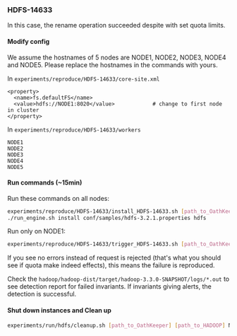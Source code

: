 ### HDFS-14633
In this case, the rename operation succeeded despite with set quota limits.

#### Modify config
We assume the hostnames of 5 nodes are NODE1, NODE2, NODE3, NODE4 and NODE5. Please replace the hostnames in the commands with yours.

In `experiments/reproduce/HDFS-14633/core-site.xml`

```
<property>
  <name>fs.defaultFS</name>
  <value>hdfs://NODE1:8020</value>            # change to first node in cluster
</property>
```

In `experiments/reproduce/HDFS-14633/workers`

```
NODE1
NODE2
NODE3
NODE4
NODE5
```

#### Run commands (~15min)

Run these commands on all nodes:

```bash
experiments/reproduce/HDFS-14633/install_HDFS-14633.sh [path_to_OathKeeper] [path_to_HADOOP]
./run_engine.sh install conf/samples/hdfs-3.2.1.properties hdfs

```

Run only on NODE1:
```bash
experiments/reproduce/HDFS-14633/trigger_HDFS-14633.sh [path_to_OathKeeper] [path_to_HADOOP]
```

If you see no errors instead of request is rejected (that's what you should see if quota make indeed effects), this means the failure is reproduced.

Check the `hadoop/hadoop-dist/target/hadoop-3.3.0-SNAPSHOT/logs/*.out` to see detection report for failed invariants. If invariants giving alerts, the detection is successful.


#### Shut down instances and Clean up 

```bash
experiments/run/hdfs/cleanup.sh [path_to_OathKeeper] [path_to_HADOOP] NODE1
```